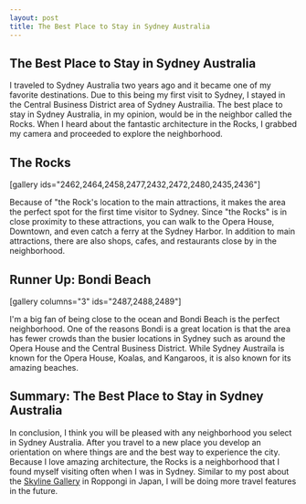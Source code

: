 ```yaml
---
layout: post
title: The Best Place to Stay in Sydney Australia
---
```


<h2>The Best Place to Stay in Sydney Australia</h2>

I traveled to Sydney Australia two years ago and it became one of my favorite destinations. Due to this being my first visit to Sydney, I stayed in the Central Business District area of Sydney Austrailia.  The best place to stay in Sydney Australia, in my opinion, would be in the neighbor called the Rocks. When I heard about the fantastic architecture in the Rocks, I grabbed my camera and proceeded to explore the neighborhood. 

<h2>The Rocks</h2>
<p>[gallery ids="2462,2464,2458,2477,2432,2472,2480,2435,2436"]</p>

Because of "the Rock's location to the main attractions, it makes the area the perfect spot for the first time visitor to Sydney. Since "the Rocks" is in close proximity to these attractions, you can walk to the Opera House, Downtown, and even catch a ferry at the Sydney Harbor. In addition to main attractions, there are also shops, cafes, and restaurants close by in the neighborhood.  


<h2>Runner Up: Bondi Beach</h2>
<p>[gallery columns="3" ids="2487,2488,2489"]</p>

I'm a big fan of being close to the ocean and Bondi Beach is the perfect neighborhood. One of the reasons Bondi is a great location is that the area has fewer crowds than the busier locations in Sydney such as around the Opera House and the Central Business District. While Sydney Austraila is known for the Opera House, Koalas, and Kangaroos, it is also known for its amazing beaches. 


<h2>Summary: The Best Place to Stay in Sydney Australia</h2>
In conclusion, I think you will be pleased with any neighborhood you select in Sydney Australia. After you travel to a new place you develop an orientation on where things are and the best way to experience the city. Because I love amazing architecture, the Rocks is a neighborhood that I found myself visiting often when I was in Sydney. Similar to my post about the <a href="https://www.moderrn.com/2018/01/26/skyline-collection-in-roppongi-tokyo-japan/">Skyline Gallery</a> in Roppongi in Japan, I will be doing more travel features in the future.
